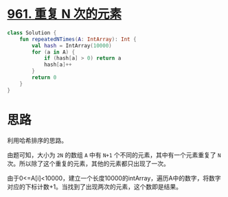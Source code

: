 # [961. 重复 N 次的元素](https://leetcode-cn.com/problems/n-repeated-element-in-size-2n-array/)

```kotlin
class Solution {
    fun repeatedNTimes(A: IntArray): Int {
        val hash = IntArray(10000)
        for (a in A) {
            if (hash[a] > 0) return a
            hash[a]++
        }
        return 0
    }
}
```

# 思路

利用哈希排序的思路。

由题可知，大小为 `2N` 的数组 `A` 中有 `N+1` 个不同的元素，其中有一个元素重复了 `N` 次。所以除了这个重复的元素，其他的元素都只出现了一次。

由于0<=A[i]<10000，建立一个长度10000的intArray，遍历A中的数字，将数字对应的下标计数+1。当找到了出现两次的元素，这个数即是结果。